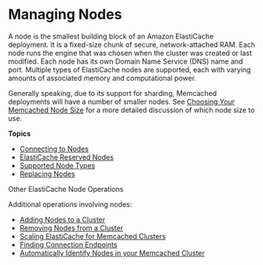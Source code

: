 # Managing Nodes<a name="CacheNodes"></a>

A node is the smallest building block of an Amazon ElastiCache deployment\. It is a fixed\-size chunk of secure, network\-attached RAM\. Each node runs the engine that was chosen when the cluster was created or last modified\. Each node has its own Domain Name Service \(DNS\) name and port\. Multiple types of ElastiCache nodes are supported, each with varying amounts of associated memory and computational power\.

Generally speaking, due to its support for sharding, Memcached deployments will have a number of smaller nodes\. See [Choosing Your Memcached Node Size](nodes-select-size.md#CacheNodes.SelectSize) for a more detailed discussion of which node size to use\.

**Topics**
+ [Connecting to Nodes](nodes-connecting.md)
+ [ElastiCache Reserved Nodes](CacheNodes.Reserved.md)
+ [Supported Node Types](CacheNodes.SupportedTypes.md)
+ [Replacing Nodes](CacheNodes.NodeReplacement.md)

Other ElastiCache Node Operations

Additional operations involving nodes: 
+ [Adding Nodes to a Cluster](Clusters.AddNode.md)
+ [Removing Nodes from a Cluster](Clusters.DeleteNode.md)
+ [Scaling ElastiCache for Memcached Clusters](Scaling.md)
+ [Finding Connection Endpoints](Endpoints.md)
+ [Automatically Identify Nodes in your Memcached Cluster](AutoDiscovery.md)